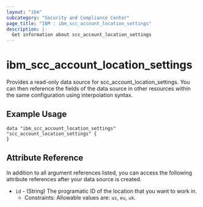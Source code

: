 ```yaml
---
layout: "ibm"
subcategory: "Security and Compliance Center"
page_title: "IBM : ibm_scc_account_location_settings"
description: |-
  Get information about scc_account_location_settings
---
```


# ibm_scc_account_location_settings

Provides a read-only data source for scc_account_location_settings. You can then reference the fields of the data source in other resources within the same configuration using interpolation syntax.

## Example Usage

```hcl
data "ibm_scc_account_location_settings" "scc_account_location_settings" {
}
```


## Attribute Reference

In addition to all argument references listed, you can access the following attribute references after your data source is created.

* `id` - (String) The programatic ID of the location that you want to work in.
  * Constraints: Allowable values are: `us`, `eu`, `uk`.
